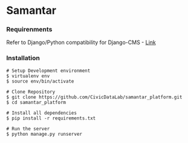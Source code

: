 # Samantar

### Requirenments
Refer to Django/Python compatibility for Django-CMS - [Link](http://docs.django-cms.org/en/latest/#django-python-compatibility-table)

### Installation

```
# Setup Development environment
$ virtualenv env  
$ source env/bin/activate

# Clone Repository
$ git clone https://github.com/CivicDataLab/samantar_platform.git
$ cd samantar_platform

# Install all dependencies
$ pip install -r requirements.txt

# Run the server
$ python manage.py runserver
```
